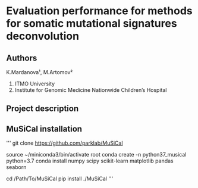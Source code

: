 # Evaluation performance for methods for somatic mutational signatures deconvolution
## Authors
K.Mardanova¹, M.Artomov² 
1. ITMO University
2. Institute for Genomic Medicine Nationwide Children’s Hospital
## Project description

## MuSiCal installation

'''
git clone https://github.com/parklab/MuSiCal

source ~/miniconda3/bin/activate root
conda create -n python37_musical python=3.7
conda install numpy scipy scikit-learn matplotlib pandas seaborn

cd  /Path/To/MuSiCal
pip install ./MuSiCal
'''
